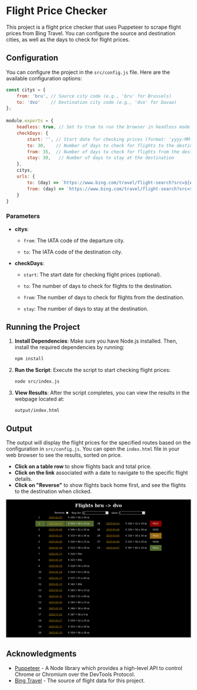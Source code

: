 # Flight Price Checker

This project is a flight price checker that uses Puppeteer to scrape flight prices from Bing Travel. You can configure the source and destination cities, as well as the days to check for flight prices.

## Configuration

You can configure the project in the `src/config.js` file. Here are the available configuration options:

```javascript
const citys = {
    from: 'bru', // Source city code (e.g., 'bru' for Brussels)
    to: 'dvo'    // Destination city code (e.g., 'dvo' for Davao)
};

module.exports = {
    headless: true, // Set to true to run the browser in headless mode
    checkDays: {
        start: '', // Start date for checking prices (format: 'yyyy-MM-dd')
        to: 30,    // Number of days to check for flights to the destination
        from: 35,  // Number of days to check for flights from the destination
        stay: 30,   // Number of days to stay at the destination
    },
    citys,
    urls: {
        to: (day) => `https://www.bing.com/travel/flight-search?src=${citys.from}&des=${citys.to}&ddate=${day}`,
        from: (day) => `https://www.bing.com/travel/flight-search?src=${citys.to}&des=${citys.from}&ddate=${day}`
    }
}
```

### Parameters

- **citys**: 
  - `from`: The IATA code of the departure city.
  
  - `to`: The IATA code of the destination city.

- **checkDays**:
  - `start`: The start date for checking flight prices (optional).
  
  - `to`: The number of days to check for flights to the destination.
  
  - `from`: The number of days to check for flights from the destination.

  - `stay`: The number of days to stay at the destination.

## Running the Project

1. **Install Dependencies**: Make sure you have Node.js installed. Then, install the required dependencies by running:

   ```bash
   npm install
   ```

2. **Run the Script**: Execute the script to start checking flight prices:

   ```bash
   node src/index.js
   ```

3. **View Results**: After the script completes, you can view the results in the webpage located at:

   ```
   output/index.html
   ```

## Output

The output will display the flight prices for the specified routes based on the configuration in `src/config.js`. You can open the `index.html` file in your web browser to see the results, sorted on price. 

- **Click on a table row** to show flights back and total price.
- **Click on the link** associated with a date to navigate to the specific flight details.
- **Click on "Reverse"** to show flights back home first, and see the flights to the destination when clicked.

![Screenshot of the Output](/Screenshot1.png)

## Acknowledgments

- [Puppeteer](https://pptr.dev/) - A Node library which provides a high-level API to control Chrome or Chromium over the DevTools Protocol.
- [Bing Travel](https://www.bing.com/travel) - The source of flight data for this project.